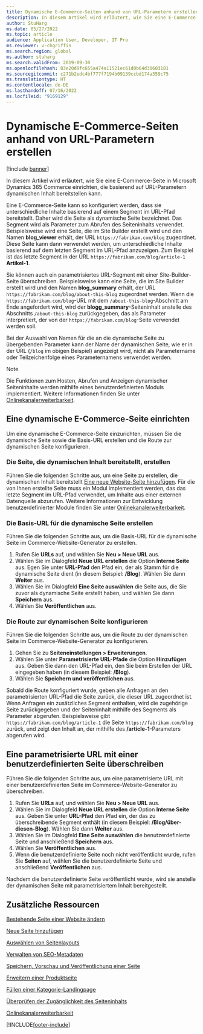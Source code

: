 ```yaml
---
title: Dynamische E-Commerce-Seiten anhand von URL-Parametern erstellen
description: In diesem Artikel wird erläutert, wie Sie eine E-Commerce-Seite in Microsoft Dynamics 365 Commerce einrichten, die basierend auf URL-Parametern dynamischen Inhalt bereitstellen kann.
author: StuHarg
ms.date: 05/27/2022
ms.topic: article
audience: Application User, Developer, IT Pro
ms.reviewer: v-chgriffin
ms.search.region: global
ms.author: stuharg
ms.search.validFrom: 2019-09-30
ms.openlocfilehash: 83e20d9fc655a474a11521ec61d0b64d30603181
ms.sourcegitcommit: c271b2edc4bf777f7194b09139ccbd174a359c75
ms.translationtype: HT
ms.contentlocale: de-DE
ms.lasthandoff: 07/16/2022
ms.locfileid: "9169129"
---
```

# <a name="create-dynamic-e-commerce-pages-based-on-url-parameters"></a>Dynamische E-Commerce-Seiten anhand von URL-Parametern erstellen

[!include [banner](includes/banner.md)]

In diesem Artikel wird erläutert, wie Sie eine E-Commerce-Seite in Microsoft Dynamics 365 Commerce einrichten, die basierend auf URL-Parametern dynamischen Inhalt bereitstellen kann.

Eine E-Commerce-Seite kann so konfiguriert werden, dass sie unterschiedliche Inhalte basierend auf einem Segment im URL-Pfad bereitstellt. Daher wird die Seite als dynamische Seite bezeichnet. Das Segment wird als Parameter zum Abrufen des Seiteninhalts verwendet. Beispielsweise wird eine Seite, die im Site Builder erstellt wird und den Namen **blog\_viewer** erhält, der URL `https://fabrikam.com/blog` zugeordnet. Diese Seite kann dann verwendet werden, um unterschiedliche Inhalte basierend auf dem letzten Segment im URL-Pfad anzuzeigen. Zum Beispiel ist das letzte Segment in der URL `https://fabrikam.com/blog/article-1` **Artikel-1**.

Sie können auch ein parametrisiertes URL-Segment mit einer Site-Builder-Seite überschreiben. Beispielsweise kann eine Seite, die im Site Builder erstellt wird und den Namen **blog\_summary** erhält, der URL `https://fabrikam.com/blog/about-this-blog` zugeordnet werden. Wenn die `https://fabrikam.com/blog`-URL mit dem `/about-this-blog`-Abschnitt am Ende angefordert wird, wird der **blogg\_summary**-Seiteninhalt anstelle des Abschnitts `/about-this-blog` zurückgegeben, das als Parameter interpretiert, der von der `https://fabrikam.com/blog`-Seite verwendet werden soll. 

Bei der Auswahl von Namen für die an die dynamische Seite zu übergebenden Parameter kann der Name der dynamischen Seite, wie er in der URL (`/blog` im obigen Beispiel) angezeigt wird, nicht als Parametername oder Teilzeichenfolge eines Parameternamens verwendet werden. 

> [!NOTE]
> Die Funktionen zum Hosten, Abrufen und Anzeigen dynamischer Seiteninhalte werden mithilfe eines benutzerdefinierten Moduls implementiert. Weitere Informationen finden Sie unter [Onlinekanalerweiterbarkeit](e-commerce-extensibility/overview.md).

## <a name="set-up-a-dynamic-e-commerce-page"></a>Eine dynamische E-Commerce-Seite einrichten

Um eine dynamische E-Commerce-Seite einzurichten, müssen Sie die dynamische Seite sowie die Basis-URL erstellen und die Route zur dynamischen Seite konfigurieren.

### <a name="create-the-page-that-will-serve-dynamic-content"></a>Die Seite, die dynamischen Inhalt bereitstellt, erstellen

Führen Sie die folgenden Schritte aus, um eine Seite zu erstellen, die dynamischen Inhalt bereitstellt [Eine neue Website-Seite hinzufügen](add-new-page.md). Für die von Ihnen erstellte Seite muss ein Modul implementiert werden, das das letzte Segment im URL-Pfad verwendet, um Inhalte aus einer externen Datenquelle abzurufen. Weitere Informationen zur Entwicklung benutzerdefinierter Module finden Sie unter [Onlinekanalerweiterbarkeit](e-commerce-extensibility/overview.md).

### <a name="create-the-base-url-for-the-dynamic-page"></a>Die Basis-URL für die dynamische Seite erstellen

Führen Sie die folgenden Schritte aus, um die Basis-URL für die dynamische Seite im Commerce-Website-Generator zu erstellen.

1. Rufen Sie **URLs** auf, und wählen Sie **Neu \> Neue URL** aus.
1. Wählen Sie im Dialogfeld **Neue URL erstellen** die Option **Interne Seite** aus. Egen Sie unter **URL-Pfad** den Pfad ein, der als Stamm für die dynamische Seite dient (in diesem Beispiel: **/Blog**). Wählen Sie dann **Weiter** aus.
1. Wählen Sie im Dialogfeld **Eine Seite auswählen** die Seite aus, die Sie zuvor als dynamische Seite erstellt haben, und wählen Sie dann **Speichern** aus.
1. Wählen Sie **Veröffentlichen** aus.

### <a name="configure-the-route-to-the-dynamic-page"></a>Die Route zur dynamischen Seite konfigurieren

Führen Sie die folgenden Schritte aus, um die Route zu der dynamischen Seite im Commerce-Website-Generator zu konfigurieren.

1. Gehen Sie zu **Seiteneinstellungen \> Erweiterungen**.
1. Wählen Sie unter **Parametrisierte URL-Pfade** die Option **Hinzufügen** aus. Geben Sie dann den URL-Pfad ein, den Sie beim Erstellen der URL eingegeben haben (in diesem Beispiel: **/Blog**).
1. Wählen Sie **Speichern und veröffentlichen** aus.

Sobald die Route konfiguriert wurde, geben alle Anfragen an den parametrisierten URL-Pfad die Seite zurück, die dieser URL zugeordnet ist. Wenn Anfragen ein zusätzliches Segment enthalten, wird die zugehörige Seite zurückgegeben und der Seiteninhalt mithilfe des Segments als Parameter abgerufen. Beispielsweise gibt `https://fabrikam.com/blog/article-1` die Seite `https://fabrikam.com/blog` zurück, und zeigt den Inhalt an, der mithilfe des **/article-1**-Parameters abgerufen wird.

## <a name="override-a-parameterized-url-with-a-custom-page"></a>Eine parametrisierte URL mit einer benutzerdefinierten Seite überschreiben

Führen Sie die folgenden Schritte aus, um eine parametrisierte URL mit einer benutzerdefinierten Seite im Commerce-Website-Generator zu überschreiben.

1. Rufen Sie **URLs** auf, und wählen Sie **Neu \> Neue URL** aus.
1. Wählen Sie im Dialogfeld **Neue URL erstellen** die Option **Interne Seite** aus. Geben Sie unter **URL-Pfad** den Pfad ein, der das zu überschreibende Segment enthält (in diesem Beispiel: **/Blog/über-diesen-Blog**). Wählen Sie dann **Weiter** aus.
1. Wählen Sie im Dialogfeld **Eine Seite auswählen** die benutzerdefinierte Seite und anschließend **Speichern** aus.
1. Wählen Sie **Veröffentlichen** aus.
1. Wenn die benutzerdefinierte Seite noch nicht veröffentlicht wurde, rufen Sie **Seiten** auf, wählen Sie die benutzerdefinierte Seite und anschließend **Veröffentlichen** aus.

Nachdem die benutzerdefinierte Seite veröffentlicht wurde, wird sie anstelle der dynamischen Seite mit parametrisiertem Inhalt bereitgestellt.

## <a name="additional-resources"></a>Zusätzliche Ressourcen

[Bestehende Seite einer Website ändern](modify-existing-page.md)

[Neue Seite hinzufügen](add-new-page.md)

[Auswählen von Seitenlayouts](select-page-layouts.md)

[Verwalten von SEO-Metadaten](manage-seo-metadata.md)

[Speichern, Vorschau und Veröffentlichung einer Seite](save-preview-publish-page.md)

[Erweitern einer Produktseite](enrich-product-page.md)

[Füllen einer Kategorie-Landingpage](enrich-category-page.md)

[Überprüfen der Zugänglichkeit des Seiteninhalts](verify-accessibility.md)

[Onlinekanalerweiterbarkeit](e-commerce-extensibility/overview.md)


[!INCLUDE[footer-include](../includes/footer-banner.md)]
